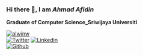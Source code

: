 ### Hi there 👋, I am **_Ahmad Afidin_** 
**Graduate of Computer Science_Sriwijaya Universiti**

<a href="https://github.com/MsAhmad231" target="_blank"><img alt="alwinw" src="https://badges.pufler.dev/visits/alwinw/alwinw?logo=GitHub&label=visits&color=success&logoColor=white&style=flat-square"/></a>
<br>
[![Twitter](https://img.shields.io/badge/twitter-%231DA1F2.svg?&style=for-the-badge&logo=twitter&logoColor=white)](https://twitter.com/afidin88009602)
[![Linkedin](https://img.shields.io/badge/linkedin-%230077B5.svg?&style=for-the-badge&logo=linkedin&logoColor=white)](https://www.linkedin.com/in/ahmad-afidin-253831219/)
<br>
[![Github](https://img.shields.io/badge/github-%23100000.svg?&style=for-the-badge&logo=github&logoColor=white)](https://github.com/MsAhmad231)
<br>
</br>

